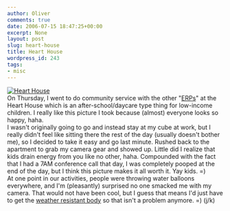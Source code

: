 ```yaml
---
author: Oliver
comments: true
date: 2006-07-15 18:47:25+00:00
excerpt: None
layout: post
slug: heart-house
title: Heart House
wordpress_id: 243
tags:
- misc
---
```


<a href="http://www.flickr.com/photos/owiber/189878520/" title="Heart House"><img src="http://static.flickr.com/49/189878520_487bad2a0d.jpg" alt="Heart House" /></a>
<br />On Thursday, I went to do community service with the other "<a href="http://www.freescale.com/webapp/sps/site/overview.jsp?nodeId=0678433163800794984552">ERPs</a>" at the Heart House which is an after-school/daycare type thing for low-income children.  I really like this picture I took because (almost) everyone looks so happy, haha.<br />
I wasn't originally going to go and instead stay at my cube at work, but I really didn't feel like sitting there the rest of the day (usually doesn't bother me), so I decided to take it easy and go last minute.  Rushed back to the apartment to grab my camera gear and showed up.  Little did I realize that kids drain energy from you like no other, haha.  Compounded with the fact that I had a 7AM conference call that day, I was completely pooped at the end of the day, but I think this picture makes it all worth it.  Yay kids. =)<br />
At one point in our activities, people were throwing water balloons everywhere, and I'm (pleasantly) surprised no one smacked me with my camera.  That would not have been cool, but I guess that means I'd just have to get the <a href="http://www.dpreview.com/news/0409/04092104canoneos1dsmkii.asp">weather resistant body</a> so that isn't a problem anymore. =)  (j/k)